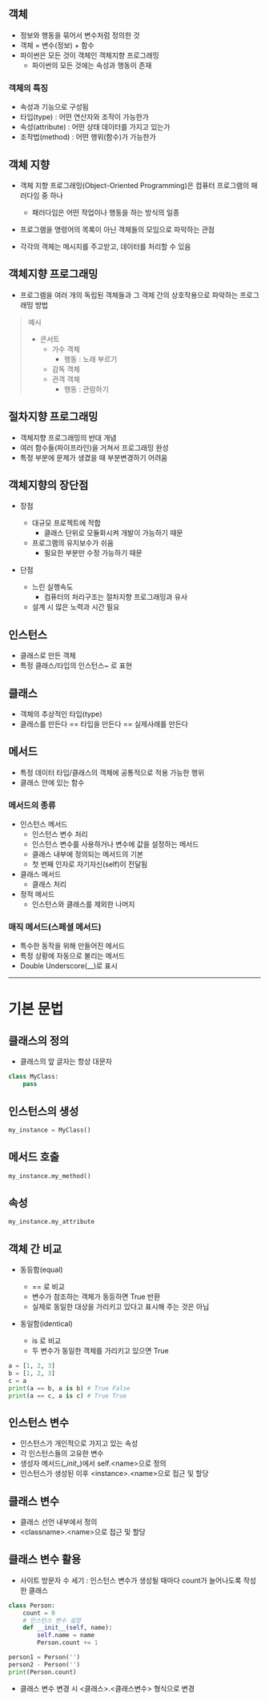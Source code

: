 ## 객체

- 정보와 행동을 묶어서 변수처럼 정의한 것
- 객체 =  변수(정보) + 함수
- 파이썬은 모든 것이 객체인 객체지향 프로그래밍
  - 파이썬의 모든 것에는 속성과 행동이 존재

### 객체의 특징

- 속성과 기능으로 구성됨
- 타입(type) : 어떤 연산자와 조작이 가능한가
- 속성(attribute) : 어떤 상태 데이터를 가지고 있는가
- 조작법(method) : 어떤 행위(함수)가 가능한가

## 객체 지향

- 객체 지향 프로그래밍(Object-Oriented Programming)은 컴퓨터 프로그램의 패러다임 중 하나
  - 패러다임은 어떤 작업이나 행동을 하는 방식의 일종

- 프로그램을 명령어의 목록이 아닌 객체들의 모임으로 파악하는 관점
- 각각의 객체는 메시지를 주고받고, 데이터를 처리할 수 있음

## 객체지향 프로그래밍

- 프로그램을 여러 개의 독립된 객체들과 그 객체 간의 상호작용으로 파악하는 프로그래밍 방법

> 예시
> - 콘서트
>   - 가수 객체
>       - 행동 : 노래 부르기
>   - 감독 객체
>   - 관객 객체
>       - 행동 : 관람하기

## 절차지향 프로그래밍

- 객체지향 프로그래밍의 반대 개념
- 여러 함수들(파이프라인)을 거쳐서 프로그래밍 완성
- 특정 부분에 문제가 생겼을 때 부분변경하기 어려움

## 객체지향의 장단점

- 장점
  - 대규모 프로젝트에 적합
    - 클래스 단위로 모듈화시켜 개발이 가능하기 때문
  - 프로그램의 유지보수가 쉬움
    - 필요한 부분만 수정 가능하기 때문

- 단점
  - 느린 실행속도
    - 컴퓨터의 처리구조는 절차지향 프로그래밍과 유사
  - 설계 시 많은 노력과 시간 필요

## 인스턴스

- 클래스로 만든 객체
- 특정 클래스/타입의 인스턴스~ 로 표현

## 클래스

- 객체의 추상적인 타입(type)
- 클래스를 만든다 == 타입을 만든다 == 실제사례를 만든다

## 메서드

- 특정 데이터 타입/클래스의 객체에 공통적으로 적용 가능한 행위
- 클래스 안에 있는 함수

### 메서드의 종류

- 인스턴스 메서드
  - 인스턴스 변수 처리
  - 인스턴스 변수를 사용하거나 변수에 값을 설정하는 메서드
  - 클래스 내부에 정의되는 메서드의 기본
  - 첫 번째 인자로 자기자신(self)이 전달됨
- 클래스 메서드
  - 클래스 처리
- 정적 메서드
  - 인스턴스와 클래스를 제외한 나머지

### 매직 메서드(스페셜 메서드)

- 특수한 동작을 위해 만들어진 메서드
- 특정 상황에 자동으로 불리는 메서드
- Double Underscore(\__)로 표시

--- 

# 기본 문법

## 클래스의 정의
- 클래스의 앞 글자는 항상 대문자
```python
class MyClass:
    pass
```

## 인스턴스의 생성
```python
my_instance = MyClass()
```

## 메서드 호출
```python
my_instance.my_method()
```

## 속성
```python
my_instance.my_attribute
```

## 객체 간 비교

- 동등함(equal)
  - == 로 비교
  - 변수가 참조하는 객체가 동등하면 True 반환
  - 실제로 동일한 대상을 가리키고 있다고 표시해 주는 것은 아님

- 동일함(identical)
  - is 로 비교
  - 두 변수가 동일한 객체를 가리키고 있으면 True

```python
a = [1, 2, 3]
b = [1, 2, 3]
c = a
print(a == b, a is b) # True False
print(a == c, a is c) # True True
```


## 인스턴스 변수

- 인스턴스가 개인적으로 가지고 있는 속성
- 각 인스턴스들의 고유한 변수
- 생성자 메서드(\__init__)에서 self.\<name>으로 정의
- 인스턴스가 생성된 이후 \<instance>.\<name>으로 접근 및 할당

## 클래스 변수

- 클래스 선언 내부에서 정의
- \<classname>.\<name>으로 접근 및 할당

## 클래스 변수 활용

- 사이트 방문자 수 세기 : 인스턴스 변수가 생성될 때마다 count가 늘어나도록 작성한 클래스
```python
class Person:
    count = 0
    # 인스턴스 변수 설정
    def __init__(self, name):
        self.name = name
        Person.count += 1

person1 = Person('')
person2 - Person('')
print(Person.count)
```

- 클래스 변수 변경 시 \<클래스>.\<클래스변수> 형식으로 변경
